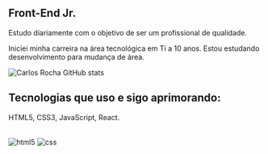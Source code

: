 ## Front-End Jr. 

Estudo diariamente com o objetivo de ser um profissional de qualidade.

Iniciei minha carreira na área tecnológica em Ti a 10 anos.
Estou estudando desenvolvimento para mudança de área.


  ![Carlos Rocha GitHub stats](https://github-readme-stats.vercel.app/api?username=CarlosmsRocha&icons=true&theme=merko&hide=contribs,prs)

## Tecnologias que uso e sigo aprimorando:
HTML5, CSS3, JavaScript, React.

<div style="display: inline_block"><br/>
<div style="display: inline_block">
  <img align="center" alt="html5" src="https://w7.pngwing.com/pngs/201/90/png-transparent-logo-html-html5.png"/>
  <img align="center" alt="css" src="https://cdn.pixabay.com/photo/2017/08/05/11/16/logo-2582747_1280.png"/>
  <img align="center" alt="js" src="https://cdn.pixabay.com/photo/2017/03/30/17/41/javascript-2189147_960_720.png />
  <img align="center" alt="react" src="https://upload.wikimedia.org/wikipedia/commons/thumb/a/a7/React-icon.svg/2300px-React-icon.svg.png />
  
  
</div><br/>
  
